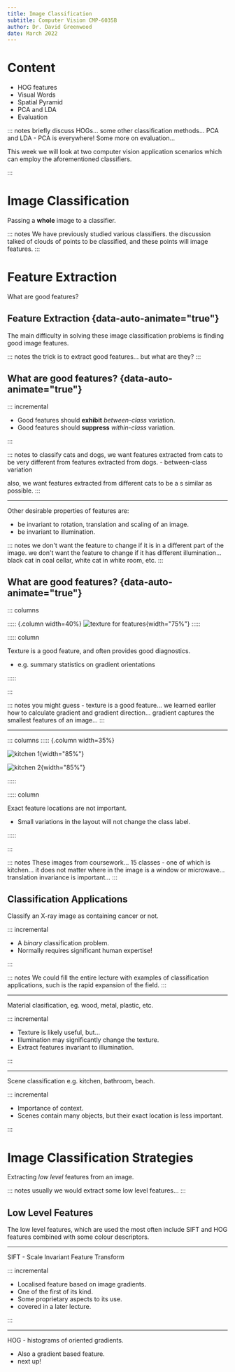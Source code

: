 ```yaml
---
title: Image Classification
subtitle: Computer Vision CMP-6035B
author: Dr. David Greenwood
date: March 2022
---
```


# Content

- HOG features
- Visual Words
- Spatial Pyramid
- PCA and LDA
- Evaluation

::: notes
briefly discuss HOGs...
some other classification methods...
PCA and LDA - PCA is everywhere!
Some more on evaluation...

This week we will look at two computer vision application scenarios which can employ the aforementioned classifiers.

:::

# Image Classification

Passing a **whole** image to a classifier.

::: notes
We have previously studied various classifiers.
the discussion talked of clouds of points to be classified, and these points will image features.
:::

# Feature Extraction

What are good features?

## Feature Extraction {data-auto-animate="true"}

The main difficulty in solving these image classification problems is finding good image features.

::: notes
the trick is to extract good features... but what are they?
:::

## What are good features? {data-auto-animate="true"}

::: incremental

- Good features should **exhibit** _between-class_ variation.
- Good features should **suppress** _within-class_ variation.

:::

::: notes
to classify cats and dogs, we want features extracted from cats to be very different from features extracted from dogs. - between-class variation

also, we want features extracted from different cats to be a s similar as possible.
:::

---

Other desirable properties of features are:

- be invariant to rotation, translation and scaling of an image.
- be invariant to illumination.

::: notes
we don't want the feature to change if it is in a different part of the image.
we don't want the feature to change if it has different illumination...
black cat in coal cellar, white cat in white room, etc.
:::

## What are good features? {data-auto-animate="true"}

::: columns

::::: {.column width=40%}
![texture for features](assets/jpg/texture.jpg){width="75%"}
:::::

::::: column

Texture is a good feature, and often provides good diagnostics.

- e.g. summary statistics on gradient orientations

:::::

:::

::: notes
you might guess - texture is a good feature...
we learned earlier how to calculate gradient and gradient direction...
gradient captures the smallest features of an image...
:::

---

::: columns
::::: {.column width=35%}

![kitchen 1](assets/jpg/sun_aaesgnhzvszupuvo.jpg){width="85%"}

![kitchen 2](assets/jpg/sun_aaevfnfhjudhbvxh.jpg){width="85%"}

:::::

::::: column

Exact feature locations are not important.

- Small variations in the layout will not change the class label.

:::::

:::

::: notes
These images from coursework...
15 classes - one of which is kitchen...
it does not matter where in the image is a window or microwave...
translation invariance is important...
:::

## Classification Applications

Classify an X-ray image as containing cancer or not.

::: incremental

- A _binary_ classification problem.
- Normally requires significant human expertise!

:::

::: notes
We could fill the entire lecture with examples of classification applications, such is the rapid expansion of the field.
:::

---

Material clasification, eg. wood, metal, plastic, etc.

::: incremental

- Texture is likely useful, but...
- Illumination may significantly change the texture.
- Extract features invariant to illumination.

:::

---

Scene classification e.g. kitchen, bathroom, beach.

::: incremental

- Importance of context.
- Scenes contain many objects, but their exact location is less important.

:::

# Image Classification Strategies

Extracting _low level_ features from an image.

::: notes
usually we would extract some low level features...
:::

## Low Level Features

The low level features, which are used the most often include
SIFT and HOG features combined with some colour descriptors.

---

SIFT - Scale Invariant Feature Transform

::: incremental

- Localised feature based on image gradients.
- One of the first of its kind.
- Some proprietary aspects to its use.
- covered in a later lecture.

:::

---

HOG - histograms of oriented gradients.

- Also a gradient based feature.
- next up!
